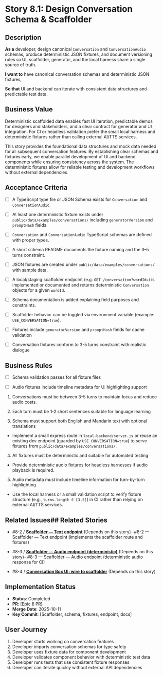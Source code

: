 # Story 8.1: Design Conversation Schema & Scaffolder

## Description

**As a** developer, design canonical `Conversation` and `ConversationAudio` schemas, produce deterministic JSON fixtures, and document versioning rules so UI, scaffolder, generator, and the local harness share a single source of truth.

**I want to** have canonical conversation schemas and deterministic JSON fixtures,

**So that** UI and backend can iterate with consistent data structures and predictable test data.

## Business Value

Deterministic scaffolded data enables fast UI iteration, predictable demos for designers and stakeholders, and a clear contract for generator and UI integration. For CI or headless validation prefer the small local harness and deterministic fixtures rather than calling external AI/TTS services.

This story provides the foundational data structures and mock data needed for all subsequent conversation features. By establishing clear schemas and fixtures early, we enable parallel development of UI and backend components while ensuring consistency across the system. The deterministic fixtures allow for reliable testing and development workflows without external dependencies.

## Acceptance Criteria

- [ ] A TypeScript type file or JSON Schema exists for `Conversation` and `ConversationAudio`.

- [ ] At least one deterministic fixture exists under `public/data/examples/conversations/` including `generatorVersion` and `promptHash` fields.

- [ ] `Conversation` and `ConversationAudio` TypeScript schemas are defined with proper types.

- [ ] A short schema README documents the fixture naming and the 3–5 turns constraint.

- [ ] JSON fixtures are created under `public/data/examples/conversations/` with sample data.

- [ ] A local/staging scaffolder endpoint (e.g. `GET /conversation?wordId=`) is implemented or documented and returns deterministic `Conversation` objects for a given `wordId`.

- [ ] Schema documentation is added explaining field purposes and constraints.

- [ ] Scaffolder behavior can be toggled via environment variable (example: `USE_CONVERSATION=true`).

- [ ] Fixtures include `generatorVersion` and `promptHash` fields for cache validation

- [ ] Conversation fixtures conform to 3-5 turns constraint with realistic dialogue

## Business Rules

- [ ] Schema validation passes for all fixture files

- [ ] Audio fixtures include timeline metadata for UI highlighting support

1. Conversations must be between 3-5 turns to maintain focus and reduce audio costs.

2. Each turn must be 1-2 short sentences suitable for language learning

3. Schema must support both English and Mandarin text with optional translations

- Implement a small express route in `local-backend/server.js` or reuse an existing dev endpoint (guarded by `USE_CONVERSATION=true`) to serve fixtures from `public/data/examples/conversations/`.

4. All fixtures must be deterministic and suitable for automated testing

- Provide deterministic audio fixtures for headless harnesses if audio playback is required.

5. Audio metadata must include timeline information for turn-by-turn highlighting

- Use the local harness or a small validation script to verify fixture structure (e.g., `turns.length ∈ [3,5]`) in CI rather than relying on external AI/TTS services.

## Related Issues## Related Stories

- #8-2 / [**Scaffolder — Text endpoint**](./story-8-2-scaffolder-text-endpoint.md) (Depends on this story)- #8-2 — Scaffolder — Text endpoint (implements the scaffolder route and fixtures)

- #8-3 / [**Scaffolder — Audio endpoint (deterministic)**](./story-8-3-scaffolder-audio-endpoint.md) (Depends on this story)- #8-3 — Scaffolder — Audio endpoint (deterministic audio response for CI)

- #8-4 / [**Conversation Box UI: wire to scaffolder**](./story-8-4-conversation-box-ui.md) (Depends on this story)

## Implementation Status

- **Status**: Completed
- **PR**: [Epic 8 PR]
- **Merge Date**: 2025-10-11
- **Key Commit**: [Scaffolder, schema, fixtures, endpoint, docs]

## User Journey

1. Developer starts working on conversation features
2. Developer imports conversation schemas for type safety
3. Developer uses fixture data for component development
4. Developer validates component behavior with deterministic test data
5. Developer runs tests that use consistent fixture responses
6. Developer can iterate quickly without external API dependencies
